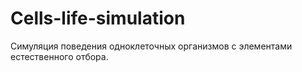 # Cells-life-simulation
Симуляция поведения одноклеточных организмов с элементами естественного отбора.
